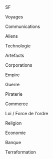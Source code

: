 SF

Voyages

Communications

Aliens

Technologie

Artefacts

Corporations

Empire

Guerre

Piraterie

Commerce

Loi / Force de l'ordre

Religion

Economie

Banque

Terraformation

